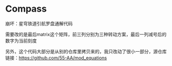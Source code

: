 # Compass
崩坏：星穹铁道引航罗盘通解代码

需要改的是最后matrix这个矩阵，前三列分别为三种转动方案，最后一列减号后的数字为当前刻度

另外，这个代码大部分是从别的仓库里拷贝来的，我只改动了很小一部分，源仓库链接：https://github.com/55-AA/mod_equations
